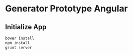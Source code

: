 Generator Prototype Angular
===========================

## Initialize App

```sh
bower install
npm install
grunt server
```